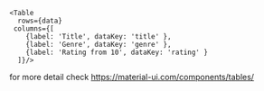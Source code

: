 

``` react
<Table 
  rows={data}
 columns={[
    {label: 'Title', dataKey: 'title' },
    {label: 'Genre', dataKey: 'genre' },
    {label: 'Rating from 10', dataKey: 'rating' }
  ]}/>
```

for more detail check https://material-ui.com/components/tables/